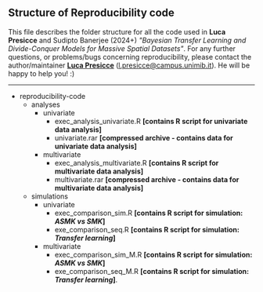 ## Structure of Reproducibility code

This file describes the folder structure for all the code used in **Luca Presicce** and Sudipto Banerjee (2024+) *"Bayesian Transfer Learning and Divide-Conquer Models for Massive Spatial Datasets"*. For any further questions, or problems/bugs concerning reproducibility, please contact the author/maintainer [**Luca Presicce**](https://lucapresicce.github.io/) (l.presicce@campus.unimib.it).
He will be happy to help you! :)

---------------------------------------------------------------------------------------------------------------------------

* reproducibility-code
  * analyses
    * univariate
      * exec_analysis_univariate.R **[contains R script for univariate data analysis]**
      * univariate.rar **[compressed archive - contains data for univariate data analysis]**
    * multivariate
      * exec_analysis_multivariate.R **[contains R script for multivariate data analysis]**
      * multivariate.rar **[compressed archive - contains data for multivariate data analysis]**
  * simulations
    * univariate
      * exec_comparison_sim.R **[contains R script for simulation: _ASMK vs SMK_]**
      * exe_comparison_seq.R **[contains R script for simulation: _Transfer learning_]**
    * multivariate
      * exec_comparison_sim_M.R **[contains R script for simulation: _ASMK vs SMK_]**
      * exe_comparison_seq_M.R **[contains R script for simulation: _Transfer learning_]**.

             
